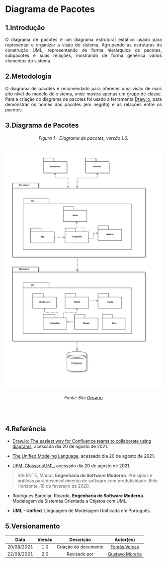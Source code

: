 # Diagrama de Pacotes

## 1.Introdução

<p align = "justify">O diagrama de pacotes é um diagrama estrutural estático usado para representar e organizar a visão do sistema. Agrupando as estruturas da construção UML, representando de forma hierárquica os pacotes, subpacotes e suas relações, mostrando de forma genérica vários elementos do sistema.</p> 

## 2.Metodologia

<p align = "justify">O diagrama de pacotes é recomendado para oferecer uma visão de mais alto nível do modelo do sistema, onde mostra apenas um grupo de classe. Para a criação do diagrama de pacotes foi usado a ferramenta <a href="https://drawio-app.com/" target="_blank">Draw.io</a>, para demonstrar os nomes dos pacotes (em negrito) e as relações entre os pacotes.</p> 

## 3.Diagrama de Pacotes

<h6 align = "center">Figura 1 - Diagrama de pacotes, versão 1.0.</h6>

![Diagrama-de-Pacotes](../desenhoSoftwareBase/img/diagrama_pacotes.png)

<h6 align = "center">Fonte: Site <a href="https://drawio-app.com/" target="_blank">Draw.io</a></h6></br>



## 4.Referência


* [Draw.io: The easiest way for Confluence teams to collaborate using diagrams](https://drawio-app.com/), acessado dia 20 de agosto de 2021.

* [The Unified Modeling Language](https://www.uml-diagrams.org/multi-layered-web-architecture-uml-package-diagram-example.html), acessado dia 20 de agosto de 2021.

* [UFM: GlossarioUML](https://homepages.dcc.ufmg.br/~amendes/GlossarioUML/glossario/conteudo/pacotes/pacote.htm), acessado dia 20 de agosto de 2021.


> VALENTE, Marco. **Engenharia de Software Moderna**. Princípios e práticas para desenvolvimento de software com produtividade. Belo Horizonte, 10 de fevereiro de 2020.

* Rodrigues Barcelar, Ricardo. **Engenharia de Software Moderna**. Modelagem de Sistemas Orientada a Objetos com UML.

* **UML - Unified**. Linguagem de Modelagem Unificada em Português.

## 5.Versionamento

| Data | Versão | Descrição | Autor(es) | 
| :----: | :----: | :----: | :----: | 
| 20/08/2021 | 1.0 | Criação do documento | [Tomás Veloso](https://github.com/tomasvelos0) | 
| 22/08/2021 | 2.0 | Revisado por | [Gustavo Moreira](https://github.com/gustavoduartemoreira) | 
